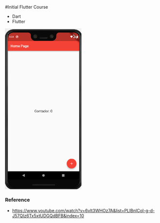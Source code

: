 #Initial Flutter Course

* Dart
* Flutter

<img src="screen1.png" width="50%" />

### Reference
* https://www.youtube.com/watch?v=6vlt3WHOz7A&list=PLlBnICoI-g-d-J57QIz6Tx5xtUDGQdBFB&index=10